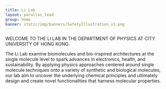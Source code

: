 ```yaml
---
title: Li Lab
layout: parallax_lead
group: home
banner: static/img/banners/SafetyIllustration_v1.png
---
```


WELCOME TO THE LI LAB IN THE DEPARTMENT OF PHYSICS AT CITY UNIVERSITY OF HONG KONG.

The Li Lab examine biomolecules and bio-inspired architectures at the single molecule level to spark advances in electronics, health,
and sustainability. By applying physics approaches centered around single molecule techniques onto a variety of synthetic and biological molecules,
our lab aim to uncover the underlying chemical principles and
ultimately design and create novel functionalities that harness molecular properties.
